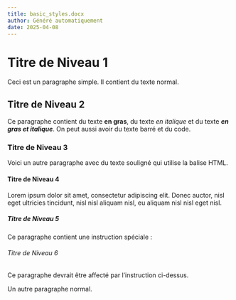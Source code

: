 ```yaml
---
title: basic_styles.docx
author: Généré automatiquement
date: 2025-04-08
---
```


Titre de Niveau 1
=================

Ceci est un paragraphe simple. Il contient du texte normal.

Titre de Niveau 2
-----------------

Ce paragraphe contient du texte **en gras**, du texte *en italique* et du texte ***en gras et italique***. On peut aussi avoir du texte barré et du code.

### Titre de Niveau 3

Voici un autre paragraphe avec du texte souligné qui utilise la balise HTML.

#### Titre de Niveau 4

Lorem ipsum dolor sit amet, consectetur adipiscing elit. Donec auctor, nisl eget ultricies tincidunt, nisl nisl aliquam nisl, eu aliquam nisl nisl eget nisl.

##### Titre de Niveau 5

Ce paragraphe contient une instruction spéciale :

<!-- class="hero dark" -->
###### Titre de Niveau 6

Ce paragraphe devrait être affecté par l’instruction ci-dessus.

Un autre paragraphe normal.
